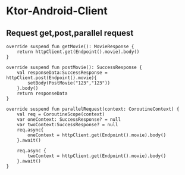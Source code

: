 # Ktor-Android-Client


## Request get,post,parallel request

    override suspend fun getMovie(): MovieResponse {
        return httpClient.get(Endpoint().movie).body()
    }

    override suspend fun postMovie(): SuccessResponse {
        val responseData:SuccessResponse = httpClient.post(Endpoint().movie){
            setBody(PostMovie("123","123"))
        }.body()
        return responseData
    }

    override suspend fun parallelRequest(context: CoroutineContext) {
        val req = CoroutineScope(context)
        var oneContext: SuccessResponse? = null
        var twoContext:SuccessResponse? = null
        req.async{
            oneContext = httpClient.get(Endpoint().movie).body()
        }.await()

        req.async {
            twoContext = httpClient.get(Endpoint().movie).body()
        }.await()
    }
